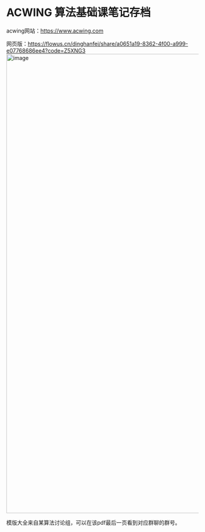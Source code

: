 # ACWING 算法基础课笔记存档

acwing网站：https://www.acwing.com


网页版：https://flowus.cn/dinghanfei/share/a0651a19-8362-4f00-a999-e07768686ee4?code=Z5XNG3
<img width="1199" alt="image" src="https://github.com/user-attachments/assets/96eb2191-dc41-41c1-b746-c87fe9a67721">


模版大全来自某算法讨论组，可以在该pdf最后一页看到对应群聊的群号。
